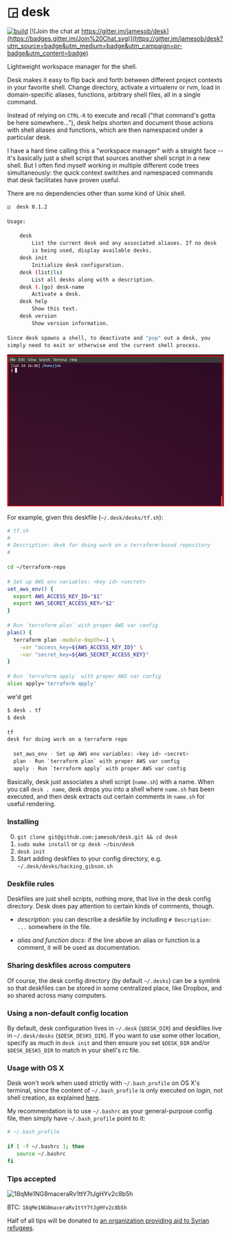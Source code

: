
# ◲  desk

[![build](https://api.travis-ci.org/jamesob/desk.svg?branch=master)](https://travis-ci.org/jamesob/desk) [![Join the chat at https://gitter.im/jamesob/desk](https://badges.gitter.im/Join%20Chat.svg)](https://gitter.im/jamesob/desk?utm_source=badge&utm_medium=badge&utm_campaign=pr-badge&utm_content=badge)

Lightweight workspace manager for the shell. 

Desk makes it easy to flip back and forth between different project contexts in
your favorite shell. Change directory, activate a virtualenv or rvm, load
in domain-specific aliases, functions, arbitrary shell files, all in a
single command.

Instead of relying on `CTRL-R` to execute and recall ("that command's gotta
be here somewhere..."), desk helps shorten and document those actions with
shell aliases and functions, which are then namespaced under a particular
desk.

I have a hard time calling this a "workspace manager" with a straight
face -- it's basically just a shell script that sources another shell script in a new shell.
But I often find myself working in multiple different code trees simultaneously:
the quick context switches and namespaced commands that desk facilitates 
have proven useful.

There are no dependencies other than some kind of Unix shell.

```sh
◲  desk 0.1.2

Usage:

    desk
        List the current desk and any associated aliases. If no desk 
        is being used, display available desks.
    desk init
        Initialize desk configuration.
    desk (list|ls)
        List all desks along with a description.
    desk (.|go) desk-name
        Activate a desk.
    desk help
        Show this text.
    desk version
        Show version information.

Since desk spawns a shell, to deactivate and "pop" out a desk, you
simply need to exit or otherwise end the current shell process.
```

<img src='screencap.gif' width=700>

For example, given this deskfile (`~/.desk/desks/tf.sh`):
```sh
# tf.sh
# 
# Description: desk for doing work on a terraform-based repository
#

cd ~/terraform-repo

# Set up AWS env variables: <key id> <secret>
set_aws_env() {
  export AWS_ACCESS_KEY_ID="$1"
  export AWS_SECRET_ACCESS_KEY="$2"
}

# Run `terraform plan` with proper AWS var config
plan() {
  terraform plan -module-depth=-1 \
    -var "access_key=${AWS_ACCESS_KEY_ID}" \
    -var "secret_key=${AWS_SECRET_ACCESS_KEY}"
}
 
# Run `terraform apply` with proper AWS var config
alias apply='terraform apply'
```

we'd get 

```sh
$ desk . tf
$ desk

tf
desk for doing work on a terraform repo

  set_aws_env - Set up AWS env variables: <key id> <secret>
  plan - Run `terraform plan` with proper AWS var config
  apply - Run `terraform apply` with proper AWS var config
```
 
Basically, desk just associates a shell script (`name.sh`) with a name. When
you call `desk . name`, desk drops you into a shell where `name.sh` has been
executed, and then desk extracts out certain comments in `name.sh` for useful
rendering.
          
### Installing

0. `git clone git@github.com:jamesob/desk.git && cd desk`
0. `sudo make install` or `cp desk ~/bin/desk`
0. `desk init`
0. Start adding deskfiles to your config directory, e.g. `~/.desk/desks/hacking_gibson.sh`

### Deskfile rules

Deskfiles are just shell scripts, nothing more, that live in the desk config directory. 
Desk does pay attention to certain kinds of comments, though.

- *description*: you can describe a deskfile by including `# Description: ...`
  somewhere in the file.

- *alias and function docs*: if the line above an alias or function is a 
  comment, it will be used as documentation.

### Sharing deskfiles across computers

Of course, the desk config directory (by default `~/.desks`) can be a symlink
so that deskfiles can be stored in some centralized place, like Dropbox,
and so shared across many computers.

### Using a non-default config location

By default, desk configuration lives in `~/.desk` (`$DESK_DIR`) and deskfiles
live in `~/.desk/desks` (`$DESK_DESKS_DIR`). If you want to use some other
location, specify as much in `desk init` and then ensure you set `$DESK_DIR`
and/or `$DESK_DESKS_DIR` to match in your shell's rc file.

### Usage with OS X

Desk won't work when used strictly with `~/.bash_profile` on OS X's terminal, since
the content of `~/.bash_profile` is only executed on *login*, not shell creation, as
explained [here](http://www.joshstaiger.org/archives/2005/07/bash_profile_vs.html). 

My recommendation is to use `~/.bashrc` as your general-purpose config file, then simply 
have `~/.bash_profile` point to it:
```sh
# ~/.bash_profile

if [ -f ~/.bashrc ]; then
   source ~/.bashrc
fi
```

### Tips accepted

![18qMe1NG8maceraRv1ttY7tJgHYv2c8b5h](http://i.imgur.com/Faez4cr.png)

BTC: `18qMe1NG8maceraRv1ttY7tJgHYv2c8b5h`

Half of all tips will be donated to [an organization providing aid to Syrian refugees](http://www.moas.eu/).
